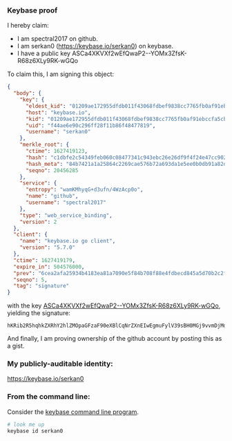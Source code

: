 ### Keybase proof

I hereby claim:

  * I am spectral2017 on github.
  * I am serkan0 (https://keybase.io/serkan0) on keybase.
  * I have a public key ASCa4XKVXf2wEfQwaP2--YOMx3ZfsK-R68z6XLy9RK-wGQo

To claim this, I am signing this object:

```json
{
  "body": {
    "key": {
      "eldest_kid": "01209ae172955dfdb011f43068fdbef9838cc7765fb0af91ebccfa5cbcbd44afb0190a",
      "host": "keybase.io",
      "kid": "01209ae172955dfdb011f43068fdbef9838cc7765fb0af91ebccfa5cbcbd44afb0190a",
      "uid": "f44ae6e90c296ff28f11b86f48477819",
      "username": "serkan0"
    },
    "merkle_root": {
      "ctime": 1627419123,
      "hash": "c1dbfe2c54349feb060c08477341c943ebc26e26df9f4f24e47cc902505943c526602919bf54d8af448e88221676143df3e71e7982761e4624fe938a3040658f",
      "hash_meta": "84b7421a1a25864c2269cae576b72a693da1e5ee0b0db91a82de64e026ed077d",
      "seqno": 20456285
    },
    "service": {
      "entropy": "wamKMhyqG+d3ufn/4WzAcp0o",
      "name": "github",
      "username": "spectral2017"
    },
    "type": "web_service_binding",
    "version": 2
  },
  "client": {
    "name": "keybase.io go client",
    "version": "5.7.0"
  },
  "ctime": 1627419179,
  "expire_in": 504576000,
  "prev": "6cea2afa25934b4183ea81a7090e5f84b708f88e4fdbecd845a5d70b2c2f5588",
  "seqno": 5,
  "tag": "signature"
}
```

with the key [ASCa4XKVXf2wEfQwaP2--YOMx3ZfsK-R68z6XLy9RK-wGQo](https://keybase.io/serkan0), yielding the signature:

```
hKRib2R5hqhkZXRhY2hlZMOpaGFzaF90eXBlCqNrZXnEIwEgmuFylV39sBH0MGj9vvmDjMd2X7CvkevM+ly8vUSvsBkKp3BheWxvYWTESpcCBcQgbOoq+iWTS0GD6oGnCQ5fhLcI+I5P2+zYRaXXCywvVYjEICojxbnyn7gcU2okRYXqfd8QvX1pMNI4+1S8j58iuQooAgHCo3NpZ8RA1hTx2F+dOsRgZPX/rppPGBEISg5GF7JYNvZRw6fPWnaF2Ypgw9JY3cZBS89ccpHRePzdJxocrUFVSmG2GQn/C6hzaWdfdHlwZSCkaGFzaIKkdHlwZQildmFsdWXEII5S3V6++67xr0j7MFzK+RWhKMltjhOF9ntsofCEXJQYo3RhZ80CAqd2ZXJzaW9uAQ==

```

And finally, I am proving ownership of the github account by posting this as a gist.

### My publicly-auditable identity:

https://keybase.io/serkan0

### From the command line:

Consider the [keybase command line program](https://keybase.io/download).

```bash
# look me up
keybase id serkan0
```
